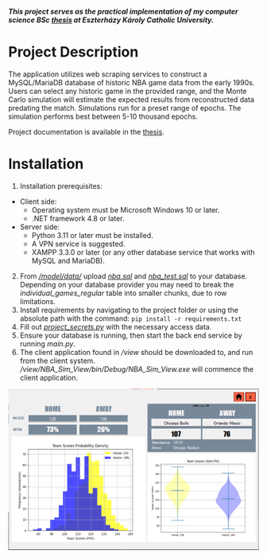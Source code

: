 ***This project serves as the practical implementation of my computer science BSc [thesis](https://github.com/lesheidrich/Thesis/blob/bf28caa3c3bd65426a2e8a63fd0e69c3d5d254b0/thesis_gwjz4t.pdf) at Eszterházy Károly Catholic University.***

# Project Description
The application utilizes web scraping services to construct a MySQL/MariaDB database of historic NBA game data from the early 1990s. Users can select any historic game in the provided range, and the Monte Carlo simulation will estimate the expected results from reconstructed data predating the match. Simulations run for a preset range of epochs. The simulation performs best between 5-10 thousand epochs.

Project documentation is available in the [thesis](https://github.com/lesheidrich/Thesis/blob/bf28caa3c3bd65426a2e8a63fd0e69c3d5d254b0/thesis_gwjz4t.pdf).

# Installation
1. Installation prerequisites:
  - Client side:
    - Operating system must be Microsoft Windows 10 or later.
    - .NET framework 4.8 or later.
  - Server side:
    - Python 3.11 or later must be installed.
    - A VPN service is suggested.
    - XAMPP 3.3.0 or later (or any other database service that works with MySQL and MariaDB).
2. From [*/model/data/*](https://github.com/lesheidrich/WebScraping_and_MCSim/tree/master/model/data) upload [*nba.sql*](https://github.com/lesheidrich/WebScraping_and_MCSim/tree/master/model/data/nba.sql) and [*nba_test.sql*](https://github.com/lesheidrich/WebScraping_and_MCSim/tree/master/model/data/nba_test.sql) to your database. Depending on your database provider you may need to break the *individual_games_regular* table into smaller chunks, due to row limitations.
3. Install requirements by navigating to the project folder or using the absolute path with the command: `pip install -r requirements.txt`
4. Fill out [*project_secrets.py*](https://github.com/lesheidrich/WebScraping_and_MCSim/tree/master/Secrets_TMP.py) with the necessary access data.
5. Ensure your database is running, then start the back end service by running *main.py*.
6. The client application found in */view* should be downloaded to, and run from the client system. */view/NBA_Sim_View/bin/Debug/NBA_Sim_View.exe* will commence
the client application.

![Monte Carlo simulation results](https://github.com/lesheidrich/Thesis/blob/main/img/user-guide/MonteCarlo.png?raw=true)
